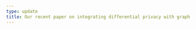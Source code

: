 ```yaml
---
type: update
title: Our recent paper on integrating differential privacy with graph neural networks is out! Check it out on [arXiv](https://arxiv.org/abs/2006.05535).
---
```


